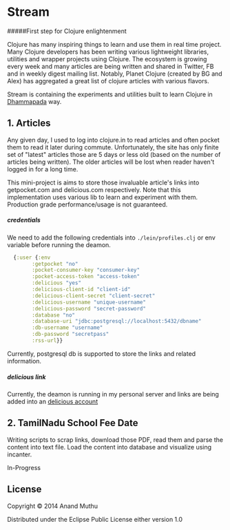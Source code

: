 # Stream
#####First step for Clojure enlightenment

Clojure has many inspiring things to learn and use them in real time project. Many Clojure developers
has been writing various lightweight libraries, utilities and  wrapper projects using Clojure. The ecosystem
is growing every week and many articles are being written and shared in Twitter, FB and in weekly digest
mailing list. Notably, Planet Clojure (created by BG and Alex) has aggregated a great list of clojure articles with various flavors.

Stream is containing the experiments and utilities built to learn Clojure in [Dhammapada](http://en.wikipedia.org/wiki/Dhammapada) way.

## 1. Articles
Any given day, I used to log into clojure.in to read articles and often pocket them to read it later
during commute. Unfortunately, the site has only finite set of "latest" articles those are 5 days or less old (based on the number of articles being written). The older articles will be lost when reader haven't logged in for a long time.

This mini-project is aims to store those invaluable article's links into getpocket.com and delicious.com respectively. Note that this implementation uses various lib to learn and experiment with them. Production
grade performance/usage is not guaranteed.

##### credentials

We need to add the following credentials into `./lein/profiles.clj` or env variable before running the deamon.

```clj
  {:user {:env
        :getpocket "no"
        :pocket-consumer-key "consumer-key"
        :pocket-access-token "access-token"
        :delicious "yes"
        :delicious-client-id "client-id"
        :delicious-client-secret "client-secret"
        :delicious-username "unique-username"
        :delicious-password "secret-password"
        :database "no"
        :database-uri "jdbc:postgresql://localhost:5432/dbname"
        :db-username "username"
        :db-password "secretpass"
        :rss-url}}
```

Currently, postgresql db is supported to store the links and related information.

##### delicious link

Currently, the deamon is running in my personal server and links are being added into an [delicious account](https://delicious.com/ananthmv/planet-clojure)

## 2. TamilNadu School Fee Date
Writing scripts to scrap links, download those PDF, read them and parse the content into text file. Load the content into database and visualize using incanter.

In-Progress

## License

Copyright © 2014 Anand Muthu

Distributed under the Eclipse Public License either version 1.0

